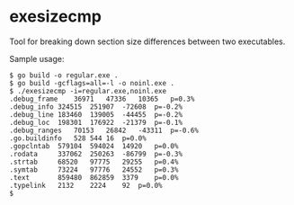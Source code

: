 # exesizecmp

Tool for breaking down section size differences between two executables.

Sample usage:

```
$ go build -o regular.exe .
$ go build -gcflags=all=-l -o noinl.exe .
$ ./exesizecmp -i=regular.exe,noinl.exe
.debug_frame	36971	47336	10365	p=0.3%
.debug_info	324515	251907	-72608	p=-0.2%
.debug_line	183460	139005	-44455	p=-0.2%
.debug_loc	198301	176922	-21379	p=-0.1%
.debug_ranges	70153	26842	-43311	p=-0.6%
.go.buildinfo	528	544	16	p=0.0%
.gopclntab	579104	594024	14920	p=0.0%
.rodata		337062	250263	-86799	p=-0.3%
.strtab		68520	97775	29255	p=0.4%
.symtab		73224	97776	24552	p=0.3%
.text		859480	862859	3379	p=0.0%
.typelink	2132	2224	92	p=0.0%
$
```

